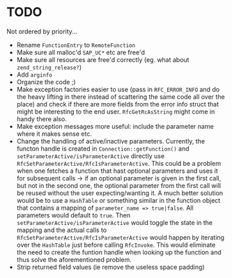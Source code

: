 # TODO

Not ordered by priority...

* Rename `FunctionEntry` to `RemoteFunction`
* Make sure all malloc'd `SAP_UC*` etc are free'd
* Make sure all resources are free'd correctly (eg. what about `zend_string_release?`)
* Add `arginfo`
* Organize the code ;)
* Make exception factories easier to use (pass in `RFC_ERROR_INFO` and do the heavy lifting in there instead of scattering the same code all over the place) and check if there are more fields from the error info struct that might be interesting to the end user. `RfcGetRcAsString` might come in handy there also.
* Make exception messages more useful: include the parameter name where it makes sense etc.
* Change the handling of active/inactive parameters. Currently, the functon handle is created in `Connection::getFunction()` and `setParameterActive/isParameterActive` directly use `RfcSetParameterActive/RfcIsParameterActive`. This could be a problem when one fetches a function that hast optional parameters and uses it for subsequent calls -> if an optional parameter is given in the first call, but not in the second one, the optional parameter from the first call will be reused without the user expecting/wanting it.
A much better solution would be to use a `HashTable` or something similar in the function object that contains a mapping of `parameter_name => true|false`. All parameters would default to `true`. Then `setParameterActive/isParameterActive` would toggle the state in the mapping and the actual calls to `RfcSetParameterActive/RfcIsParameterActive` would happen by iterating over the `HashTable` just before calling `RfcInvoke`. This would eliminate the need to create the funtion handle when looking up the function and thus solve the aforementioned problem.
* Strip returned field values (ie remove the useless space padding)
